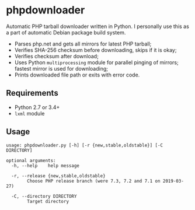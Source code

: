 # phpdownloader

Automatic PHP tarball downloader written in Python. I personally use this as a
part of automatic Debian package build system.

* Parses php.net and gets all mirrors for latest PHP tarball;
* Verifies SHA-256 checksum before downloading, skips if it is okay;
* Verifies checksum after download;
* Uses Python `multiprocessing` module for parallel pinging of mirrors; fastest
 mirror is used for downloading;
* Prints downloaded file path or exits with error code.

## Requirements

* Python 2.7 or 3.4+
* `lxml` module

## Usage

```
usage: phpdownloader.py [-h] [-r {new,stable,oldstable}] [-C DIRECTORY]

optional arguments:
  -h, --help    help message

  -r, --release {new,stable,oldstable}
        Choose PHP release branch (were 7.3, 7.2 and 7.1 on 2019-03-27)

  -C, --directory DIRECTORY
        Target directory
```
